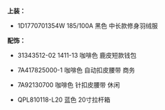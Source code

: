 **上装：**

- 1D1770701354W 185/100A 黑色 中长款修身羽绒服


**配饰：**

- 31343512-02 1411-13 咖啡色 鹿皮短款钱包

- 7A417825000-1 咖啡色 自动扣皮腰带 商务

- 7A92130700 咖啡色 针扣皮腰带 休闲

- QPL810118-L20 蓝色 20寸拉杆箱
